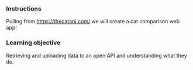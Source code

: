 ### Instructions
Pulling from https://thecatapi.com/ we will create a cat comparison web app!


### Learning objective
Retrieving and uploading data to an open API and understanding what they do. 